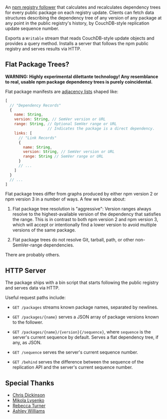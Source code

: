An [npm registry follower][follower] that calculates and recalculates
dependency trees for every public package on each registry update.
Clients can fetch data structures describing the dependency tree of any
version of any package at any point in the public registry's history,
by CouchDB-style replication update sequence number.

[follower]: https://github.com/npm/registry-follower-tutorial

Exports a `Writable` stream that reads CouchDB-style update objects
and provides a query method.  Installs a server that follows the npm
public registry and serves results via HTTP.

## Flat Package Trees?

**WARNING:  Highly experimental dilettante technology!  Any resemblance
to real, usable npm package dependency trees is purely coincidental.**

Flat package manifests are [adjacency lists] shaped like:

```javascript
[
  // "Dependency Records"
  {
    name: String,
    version: String, // SemVer version or URL
    range: String, // Optional SemVer range or URL
                   // Indicates the package is a direct dependency.
    links: [
      // "Link Records"
      {
        name: String,
        version: String, // SemVer version or URL
        range: String // SemVer range or URL
      }
      // ...
    ]
  }
  // ...
]
```

[adjacency lists]: https://en.wikipedia.org/wiki/Adjacency_list

Flat package trees differ from graphs produced by either npm version
2 or npm version 3 in a number of ways.  A few we know about:

1.  Flat package tree resolution is "aggressive":  Version ranges
    always resolve to the highest-available version of the dependency
    that satisfies the range.  This is in contrast to both npm version
    2 and npm version 3, which will accept or intentionally find a
    lower version to avoid multiple versions of the same package.

2.  Flat package trees do not resolve Git, tarball, path, or other
    non-SemVer-range dependencies.

There are probably others.

## HTTP Server

The package ships with a bin script that starts following the public
registry and serves data via HTTP.

Useful request paths include:

- `GET /packages` streams known package names, separated by newlines.

- `GET /packages/{name}` serves a JSON array of package versions known
   to the follower.

- `GET /packages/{name}/{version}{/sequence}`, where `sequence` is the
  server's current sequence by default.  Serves a flat dependency tree,
  if any, as JSON.

- `GET /sequence` serves the server's current sequence number.

- `GET /behind` serves the difference between the sequence of the
  replication API and the server's current sequence number.

## Special Thanks

- [Chris Dickinson](https://www.npmjs.com/~chrisdickinson)
- [Mikola Lysenko](https://www.npmjs.com/~mikolalysenko)
- [Rebecca Turner](https://www.npmjs.com/~iarna)
- [Ashley Williams](https://www.npmjs.com/~ag_dubs)
